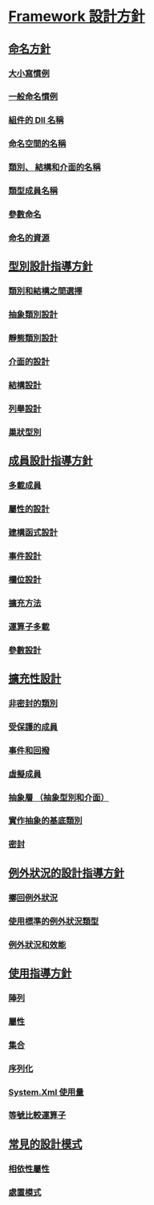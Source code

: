 # [Framework 設計方針](index.md)
## [命名方針](naming-guidelines.md)
### [大小寫慣例](capitalization-conventions.md)
### [一般命名慣例](general-naming-conventions.md)
### [組件的 Dll 名稱](names-of-assemblies-and-dlls.md)
### [命名空間的名稱](names-of-namespaces.md)
### [類別、 結構和介面的名稱](names-of-classes-structs-and-interfaces.md)
### [類型成員名稱](names-of-type-members.md)
### [參數命名](naming-parameters.md)
### [命名的資源](naming-resources.md)
## [型別設計指導方針](type.md)
### [類別和結構之間選擇](choosing-between-class-and-struct.md)
### [抽象類別設計](abstract-class.md)
### [靜態類別設計](static-class.md)
### [介面的設計](interface.md)
### [結構設計](struct.md)
### [列舉設計](enum.md)
### [巢狀型別](nested-types.md)
## [成員設計指導方針](member.md)
### [多載成員](member-overloading.md)
### [屬性的設計](property.md)
### [建構函式設計](constructor.md)
### [事件設計](event.md)
### [欄位設計](field.md)
### [擴充方法](extension-methods.md)
### [運算子多載](operator-overloads.md)
### [參數設計](parameter-design.md)
## [擴充性設計](designing-for-extensibility.md)
### [非密封的類別](unsealed-classes.md)
### [受保護的成員](protected-members.md)
### [事件和回撥](events-and-callbacks.md)
### [虛擬成員](virtual-members.md)
### [抽象層 （抽象型別和介面）](abstractions-abstract-types-and-interfaces.md)
### [實作抽象的基底類別](base-classes-for-implementing-abstractions.md)
### [密封](sealing.md)
## [例外狀況的設計指導方針](exceptions.md)
### [擲回例外狀況](exception-throwing.md)
### [使用標準的例外狀況類型](using-standard-exception-types.md)
### [例外狀況和效能](exceptions-and-performance.md)
## [使用指導方針](usage-guidelines.md)
### [陣列](arrays.md)
### [屬性](attributes.md)
### [集合](guidelines-for-collections.md)
### [序列化](serialization.md)
### [System.Xml 使用量](system-xml-usage.md)
### [等號比較運算子](equality-operators.md)
## [常見的設計模式](common-design-patterns.md)
### [相依性屬性](dependency-properties.md)
### [處置模式](dispose-pattern.md)
